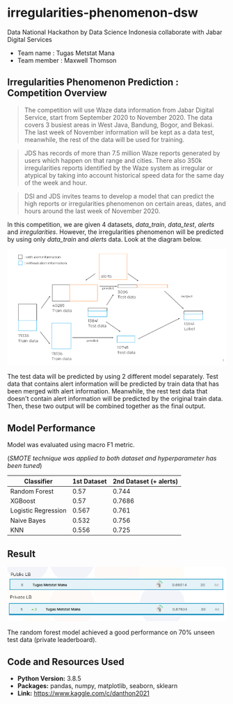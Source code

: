 # irregularities-phenomenon-dsw
Data National Hackathon by Data Science Indonesia collaborate with Jabar Digital Services 

* Team name : Tugas Metstat Mana <br/>
* Team member : Maxwell Thomson

## Irregularities Phenomenon Prediction : Competition Overview
> The competition will use Waze data information from Jabar Digital Service, start from September 2020 to November 2020. The data covers 3 busiest areas in West Java, Bandung, Bogor, and Bekasi. The last week of November information will be kept as a data test, meanwhile, the rest of the data will be used for training.

>JDS has records of more than 7.5 million Waze reports generated by users which happen on that range and cities. There also 350k irregularities reports identified by the Waze system as irregular or atypical by taking into account historical speed data for the same day of the week and hour.

>DSI and JDS invites teams to develop a model that can predict the high reports or irregularities phenomenon on certain areas, dates, and hours around the last week of November 2020.

In this competition, we are given 4 datasets, *data_train*, *data_test*, *alerts* and *irregularities*. However, the irregularities phenomenon will be predicted by using only *data_train* and *alerts* data. Look at the diagram below. 

![](pic/pic1.png)

The test data will be predicted by using 2 different model separately. Test data that contains alert information will be predicted by train data that has been merged with alert information. Meanwhile, the rest test data that doesn't contain alert information will be predicted by the original train data. Then, these two output will be combined together as the final output.

## Model Performance

Model was evaluated using macro F1 metric.

(*SMOTE technique was applied to both dataset and hyperparameter has been tuned*)


| Classifier  | 1st Dataset | 2nd Dataset (+ alerts) |
| ------------- | ------------- | ------------- |
| Random Forest | 0.57 | 0.744 |
| XGBoost | 0.57  | 0.7686 |
| Logistic Regression | 0.567  | 0.761 |
| Naive Bayes | 0.532  | 0.756 |
| KNN | 0.556  | 0.725 |

## Result

![](pic/pic4.png)

The random forest model achieved a good performance on 70% unseen test data (private leaderboard).


## Code and Resources Used 
* **Python Version:** 3.8.5
* **Packages:** pandas, numpy, matplotlib, seaborn, sklearn
* **Link:** https://www.kaggle.com/c/danthon2021

